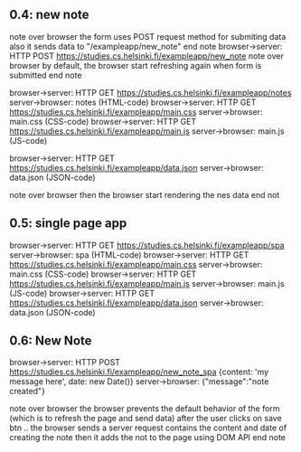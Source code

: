 ## 0.4: new note
note over browser
the form uses POST request method for submiting data
also it sends data to "/exampleapp/new_note"
end note
browser->server: HTTP POST https://studies.cs.helsinki.fi/exampleapp/new_note
note over browser
by default, the browser start refreshing again when form is submitted
end note

browser->server: HTTP GET https://studies.cs.helsinki.fi/exampleapp/notes
server->browser: notes (HTML-code)
browser->server: HTTP GET https://studies.cs.helsinki.fi/exampleapp/main.css
server->browser: main.css (CSS-code)
browser->server: HTTP GET https://studies.cs.helsinki.fi/exampleapp/main.js
server->browser: main.js (JS-code)

browser->server: HTTP GET https://studies.cs.helsinki.fi/exampleapp/data.json
server->browser: data.json (JSON-code)

note over browser
then the browser start rendering the nes data
end not

## 0.5: single page app
browser->server: HTTP GET https://studies.cs.helsinki.fi/exampleapp/spa
server->browser: spa (HTML-code)
browser->server: HTTP GET https://studies.cs.helsinki.fi/exampleapp/main.css
server->browser: main.css (CSS-code)
browser->server: HTTP GET https://studies.cs.helsinki.fi/exampleapp/main.js
server->browser: main.js (JS-code)
browser->server: HTTP GET https://studies.cs.helsinki.fi/exampleapp/data.json
server->browser: data.json (JSON-code)

## 0.6: New Note
browser->server: HTTP POST https://studies.cs.helsinki.fi/exampleapp/new_note_spa {content: 'my message here', date: new Date()}
server->browser: {"message":"note created"}

note over browser
the browser prevents the default behavior of the form (which is to refresh the page and send data)
after the user clicks on save btn .. the browser sends a server request contains the content and date of creating the note
then it adds the not to the page using DOM API
end note